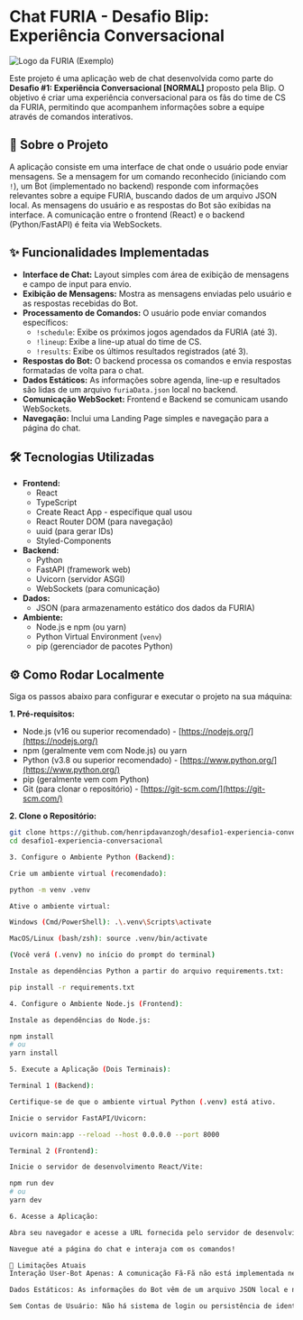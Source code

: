 # Chat FURIA - Desafio Blip: Experiência Conversacional

![Logo da FURIA (Exemplo)](https://upload.wikimedia.org/wikipedia/pt/f/f9/Furia_Esports_logo.png)

Este projeto é uma aplicação web de chat desenvolvida como parte do **Desafio #1: Experiência Conversacional [NORMAL]** proposto pela Blip. O objetivo é criar uma experiência conversacional para os fãs do time de CS da FURIA, permitindo que acompanhem informações sobre a equipe através de comandos interativos.

## 🚀 Sobre o Projeto

A aplicação consiste em uma interface de chat onde o usuário pode enviar mensagens. Se a mensagem for um comando reconhecido (iniciando com `!`), um Bot (implementado no backend) responde com informações relevantes sobre a equipe FURIA, buscando dados de um arquivo JSON local. As mensagens do usuário e as respostas do Bot são exibidas na interface. A comunicação entre o frontend (React) e o backend (Python/FastAPI) é feita via WebSockets.

## ✨ Funcionalidades Implementadas

- **Interface de Chat:** Layout simples com área de exibição de mensagens e campo de input para envio.
- **Exibição de Mensagens:** Mostra as mensagens enviadas pelo usuário e as respostas recebidas do Bot.
- **Processamento de Comandos:** O usuário pode enviar comandos específicos:
  - `!schedule`: Exibe os próximos jogos agendados da FURIA (até 3).
  - `!lineup`: Exibe a line-up atual do time de CS.
  - `!results`: Exibe os últimos resultados registrados (até 3).
- **Respostas do Bot:** O backend processa os comandos e envia respostas formatadas de volta para o chat.
- **Dados Estáticos:** As informações sobre agenda, line-up e resultados são lidas de um arquivo `furiaData.json` local no backend.
- **Comunicação WebSocket:** Frontend e Backend se comunicam usando WebSockets.
- **Navegação:** Inclui uma Landing Page simples e navegação para a página do chat.

## 🛠️ Tecnologias Utilizadas

- **Frontend:**
  - React
  - TypeScript
  - Create React App - especifique qual usou
  - React Router DOM (para navegação)
  - uuid (para gerar IDs)
  - Styled-Components
- **Backend:**
  - Python
  - FastAPI (framework web)
  - Uvicorn (servidor ASGI)
  - WebSockets (para comunicação)
- **Dados:**
  - JSON (para armazenamento estático dos dados da FURIA)
- **Ambiente:**
  - Node.js e npm (ou yarn)
  - Python Virtual Environment (`venv`)
  - pip (gerenciador de pacotes Python)

## ⚙️ Como Rodar Localmente

Siga os passos abaixo para configurar e executar o projeto na sua máquina:

**1. Pré-requisitos:**

- Node.js (v16 ou superior recomendado) - [https://nodejs.org/](https://nodejs.org/)
- npm (geralmente vem com Node.js) ou yarn
- Python (v3.8 ou superior recomendado) - [https://www.python.org/](https://www.python.org/)
- pip (geralmente vem com Python)
- Git (para clonar o repositório) - [https://git-scm.com/](https://git-scm.com/)

**2. Clone o Repositório:**

```bash
git clone https://github.com/henripdavanzogh/desafio1-experiencia-conversacional.git
cd desafio1-experiencia-conversacional

3. Configure o Ambiente Python (Backend):

Crie um ambiente virtual (recomendado):

python -m venv .venv

Ative o ambiente virtual:

Windows (Cmd/PowerShell): .\.venv\Scripts\activate

MacOS/Linux (bash/zsh): source .venv/bin/activate

(Você verá (.venv) no início do prompt do terminal)

Instale as dependências Python a partir do arquivo requirements.txt:

pip install -r requirements.txt

4. Configure o Ambiente Node.js (Frontend):

Instale as dependências do Node.js:

npm install
# ou
yarn install

5. Execute a Aplicação (Dois Terminais):

Terminal 1 (Backend):

Certifique-se de que o ambiente virtual Python (.venv) está ativo.

Inicie o servidor FastAPI/Uvicorn:

uvicorn main:app --reload --host 0.0.0.0 --port 8000

Terminal 2 (Frontend):

Inicie o servidor de desenvolvimento React/Vite:

npm run dev
# ou
yarn dev

6. Acesse a Aplicação:

Abra seu navegador e acesse a URL fornecida pelo servidor de desenvolvimento do frontend (geralmente http://localhost:5173).

Navegue até a página do chat e interaja com os comandos!

📝 Limitações Atuais
Interação User-Bot Apenas: A comunicação Fã-Fã não está implementada nesta versão. Mensagens normais são ignoradas pelo backend.

Dados Estáticos: As informações do Bot vêm de um arquivo JSON local e não são atualizadas dinamicamente de fontes externas.

Sem Contas de Usuário: Não há sistema de login ou persistência de identidade de usuário.
```
